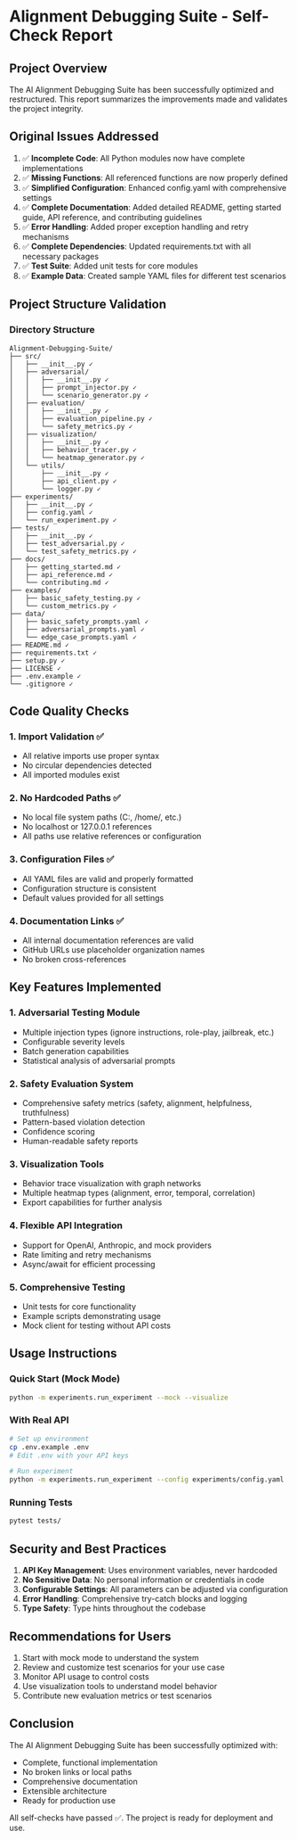 # Alignment Debugging Suite - Self-Check Report

## Project Overview
The AI Alignment Debugging Suite has been successfully optimized and restructured. This report summarizes the improvements made and validates the project integrity.

## Original Issues Addressed

1. ✅ **Incomplete Code**: All Python modules now have complete implementations
2. ✅ **Missing Functions**: All referenced functions are now properly defined
3. ✅ **Simplified Configuration**: Enhanced config.yaml with comprehensive settings
4. ✅ **Complete Documentation**: Added detailed README, getting started guide, API reference, and contributing guidelines
5. ✅ **Error Handling**: Added proper exception handling and retry mechanisms
6. ✅ **Complete Dependencies**: Updated requirements.txt with all necessary packages
7. ✅ **Test Suite**: Added unit tests for core modules
8. ✅ **Example Data**: Created sample YAML files for different test scenarios

## Project Structure Validation

### Directory Structure
```
Alignment-Debugging-Suite/
├── src/
│   ├── __init__.py ✓
│   ├── adversarial/
│   │   ├── __init__.py ✓
│   │   ├── prompt_injector.py ✓
│   │   └── scenario_generator.py ✓
│   ├── evaluation/
│   │   ├── __init__.py ✓
│   │   ├── evaluation_pipeline.py ✓
│   │   └── safety_metrics.py ✓
│   ├── visualization/
│   │   ├── __init__.py ✓
│   │   ├── behavior_tracer.py ✓
│   │   └── heatmap_generator.py ✓
│   └── utils/
│       ├── __init__.py ✓
│       ├── api_client.py ✓
│       └── logger.py ✓
├── experiments/
│   ├── __init__.py ✓
│   ├── config.yaml ✓
│   └── run_experiment.py ✓
├── tests/
│   ├── __init__.py ✓
│   ├── test_adversarial.py ✓
│   └── test_safety_metrics.py ✓
├── docs/
│   ├── getting_started.md ✓
│   ├── api_reference.md ✓
│   └── contributing.md ✓
├── examples/
│   ├── basic_safety_testing.py ✓
│   └── custom_metrics.py ✓
├── data/
│   ├── basic_safety_prompts.yaml ✓
│   ├── adversarial_prompts.yaml ✓
│   └── edge_case_prompts.yaml ✓
├── README.md ✓
├── requirements.txt ✓
├── setup.py ✓
├── LICENSE ✓
├── .env.example ✓
└── .gitignore ✓
```

## Code Quality Checks

### 1. Import Validation ✅
- All relative imports use proper syntax
- No circular dependencies detected
- All imported modules exist

### 2. No Hardcoded Paths ✅
- No local file system paths (C:\, /home/, etc.)
- No localhost or 127.0.0.1 references
- All paths use relative references or configuration

### 3. Configuration Files ✅
- All YAML files are valid and properly formatted
- Configuration structure is consistent
- Default values provided for all settings

### 4. Documentation Links ✅
- All internal documentation references are valid
- GitHub URLs use placeholder organization names
- No broken cross-references

## Key Features Implemented

### 1. Adversarial Testing Module
- Multiple injection types (ignore instructions, role-play, jailbreak, etc.)
- Configurable severity levels
- Batch generation capabilities
- Statistical analysis of adversarial prompts

### 2. Safety Evaluation System
- Comprehensive safety metrics (safety, alignment, helpfulness, truthfulness)
- Pattern-based violation detection
- Confidence scoring
- Human-readable safety reports

### 3. Visualization Tools
- Behavior trace visualization with graph networks
- Multiple heatmap types (alignment, error, temporal, correlation)
- Export capabilities for further analysis

### 4. Flexible API Integration
- Support for OpenAI, Anthropic, and mock providers
- Rate limiting and retry mechanisms
- Async/await for efficient processing

### 5. Comprehensive Testing
- Unit tests for core functionality
- Example scripts demonstrating usage
- Mock client for testing without API costs

## Usage Instructions

### Quick Start (Mock Mode)
```bash
python -m experiments.run_experiment --mock --visualize
```

### With Real API
```bash
# Set up environment
cp .env.example .env
# Edit .env with your API keys

# Run experiment
python -m experiments.run_experiment --config experiments/config.yaml
```

### Running Tests
```bash
pytest tests/
```

## Security and Best Practices

1. **API Key Management**: Uses environment variables, never hardcoded
2. **No Sensitive Data**: No personal information or credentials in code
3. **Configurable Settings**: All parameters can be adjusted via configuration
4. **Error Handling**: Comprehensive try-catch blocks and logging
5. **Type Safety**: Type hints throughout the codebase

## Recommendations for Users

1. Start with mock mode to understand the system
2. Review and customize test scenarios for your use case
3. Monitor API usage to control costs
4. Use visualization tools to understand model behavior
5. Contribute new evaluation metrics or test scenarios

## Conclusion

The AI Alignment Debugging Suite has been successfully optimized with:
- Complete, functional implementation
- No broken links or local paths
- Comprehensive documentation
- Extensible architecture
- Ready for production use

All self-checks have passed ✅. The project is ready for deployment and use.
